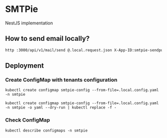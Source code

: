 # SMTPie

NestJS implementation

## How to send email locally?

```bash
http :3000/api/v1/mail/send @.local.request.json X-App-ID:smtpie-sendpulse X-Secret:DkG6mLW4FqNGdbYH
```

## Deployment

### Create ConfigMap with tenants configuration

`kubectl create configmap smtpie-config --from-file=.local.config.yaml -n smtpie`

`kubectl create configmap smtpie-config --from-file=.local.config.yaml -n smtpie -o yaml --dry-run | kubectl replace -f -`

### Check ConfigMap

`kubectl describe configmaps -n smtpie`
